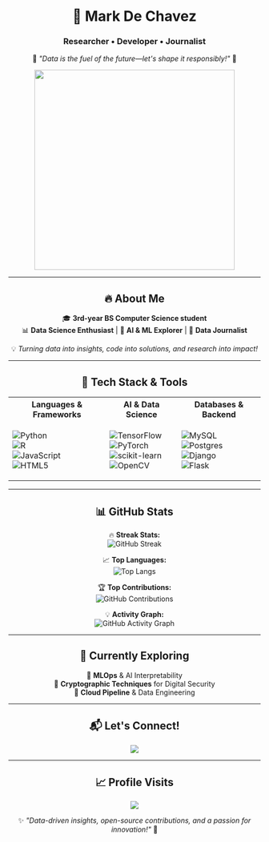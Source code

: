 <div align="center">

# 🚀 Mark De Chavez  
### Researcher • Developer • Journalist  

🌟 *"Data is the fuel of the future—let's shape it responsibly!"* 🚀  

<img src="https://media.giphy.com/media/v1.Y2lkPTc5MGI3NjExd21xZjNtdGN5eGJ5ZmRxZnl5a2pveDNoZW5ncXluZTVmMWI2MjlsNSZlcD12MV9naWZzX3NlYXJjaCZjdD1n/tz8O5YMtNChS2/giphy.gif" width="400"/>

---

## 🔥 About Me  
🎓 **3rd-year BS Computer Science student**  
📊 **Data Science Enthusiast** | 🤖 **AI & ML Explorer** | 📝 **Data Journalist**   

💡 *Turning data into insights, code into solutions, and research into impact!*  

---

## 🚀 Tech Stack & Tools  

<table align="center">
<tr>
<th>Languages & Frameworks</th>
<th>AI & Data Science</th>
<th>Databases & Backend</th>
</tr>
<tr>
<td>

![Python](https://img.shields.io/badge/python-3670A0?style=for-the-badge&logo=python&logoColor=ffdd54)  
![R](https://img.shields.io/badge/r-%23276DC3.svg?style=for-the-badge&logo=r&logoColor=white)  
![JavaScript](https://img.shields.io/badge/javascript-%23323330.svg?style=for-the-badge&logo=javascript&logoColor=%23F7DF1E)  
![HTML5](https://img.shields.io/badge/html5-%23E34F26.svg?style=for-the-badge&logo=html5&logoColor=white)  

</td>
<td>

![TensorFlow](https://img.shields.io/badge/TensorFlow-%23FF6F00.svg?style=for-the-badge&logo=TensorFlow&logoColor=white)  
![PyTorch](https://img.shields.io/badge/PyTorch-%23EE4C2C.svg?style=for-the-badge&logo=PyTorch&logoColor=white)  
![scikit-learn](https://img.shields.io/badge/scikit--learn-%23F7931E.svg?style=for-the-badge&logo=scikit-learn&logoColor=white)  
![OpenCV](https://img.shields.io/badge/opencv-%23white.svg?style=for-the-badge&logo=opencv&logoColor=white)  

</td>
<td>

![MySQL](https://img.shields.io/badge/mysql-4479A1.svg?style=for-the-badge&logo=mysql&logoColor=white)  
![Postgres](https://img.shields.io/badge/postgres-%23316192.svg?style=for-the-badge&logo=postgresql&logoColor=white)  
![Django](https://img.shields.io/badge/django-%23092E20.svg?style=for-the-badge&logo=django&logoColor=white)  
![Flask](https://img.shields.io/badge/flask-%23000.svg?style=for-the-badge&logo=flask&logoColor=white)  

</td>
</tr>
</table>

---

## 📊 GitHub Stats  

🔥 **Streak Stats:**  
![GitHub Streak](https://github-readme-streak-stats.herokuapp.com/?user=markdechavez28&theme=radical&hide_border=false)  

📈 **Top Languages:**  
![Top Langs](https://github-readme-stats.vercel.app/api/top-langs/?username=markdechavez28&theme=radical&hide_border=false&include_all_commits=true&count_private=true&layout=compact)  

🏆 **Top Contributions:**  
![GitHub Contributions](https://github-contributor-stats.vercel.app/api?username=markdechavez28&limit=5&theme=radical&combine_all_yearly_contributions=true)  

💡 **Activity Graph:**  
![GitHub Activity Graph](https://github-readme-activity-graph.cyclic.app/graph?username=markdechavez28&theme=radical)  

---

## 🌱 Currently Exploring  
🔹 **MLOps** & AI Interpretability  
🔹 **Cryptographic Techniques** for Digital Security  
🔹 **Cloud Pipeline** & Data Engineering 

---

## 📬 Let's Connect!  

<a href="https://www.linkedin.com/in/markdechavez28">
  <img src="https://img.shields.io/badge/LinkedIn-%230077B5.svg?style=for-the-badge&logo=linkedin&logoColor=white" />
</a>  

---

## 📈 Profile Visits  
[![](https://visitcount.itsvg.in/api?id=markdechavez28&icon=0&color=0)](https://visitcount.itsvg.in)  

✨ *"Data-driven insights, open-source contributions, and a passion for innovation!"* 🚀  

</div>
